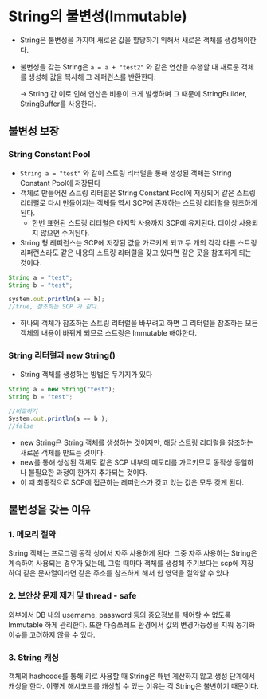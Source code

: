 # String의 불변성(Immutable)
- String은 불변성을 가지며 새로운 값을 할당하기 위해서 새로운 객체를 생성해야한다.
- 불변성을 갖는 String은 `a = a + "test2"` 와 같은 연산을 수행할 때 새로운 객체를 생성해 값을 복사해 그 레퍼런스를 반환한다.

    → String 간 이로 인해 연산은 비용이 크게 발생하며 그 때문에 StringBuilder, StringBuffer를 사용한다.

## 불변성 보장

### String Constant Pool

- `String a = "test"` 와 같이 스트링 리터럴을 통해 생성된 객체는 String Constant Pool에 저장된다
- 객체로 만들어진 스트링 리터럴은 String Constant Pool에 저장되어 같은 스트링 리터럴로 다시 만들어지는  객체들 역시 SCP에 존재하는 스트링 리터럴을 참조하게 된다.
    - 한번 표현된 스트링 리터럴은 마지막 사용까지 SCP에 유지된다. 더이상 사용되지 않으면 수거된다.
- String 형 레퍼런스는 SCP에 저장된 값을 가르키게 되고 두 개의 각각 다른 스트링 리퍼런스라도 같은 내용의 스트링 리터럴을 갖고 있다면 같은 곳을 참조하게 되는 것이다.

```jsx
String a = "test";
String b = "test";

system.out.println(a == b);
//true, 참조하는 SCP 가 같다.
```

- 하나의 객체가 참조하는 스트링 리터럴을 바꾸려고 하면 그 리터럴을 참조하는 모든 객체의 내용이 바뀌게 되므로 스트링은 Immutable 해야한다.

### String 리터럴과 new String()

- String 객체를 생성하는 방법은 두가지가 있다

```jsx
String a = new String("test");
String b = "test";

//비교하기
System.out.println(a == b );
//false
```

- new String은 String 객체를 생성하는 것이지만, 해당 스트링 리터럴을 참조하는 새로운 객체를 만드는 것이다.
- new를 통해 생성된 객체도 같은 SCP 내부의 메모리를 가르키므로 동작상 동일하나 불필요한 과정이 한가지 추가되는 것이다.
- 이 때 최종적으로 SCP에 접근하는 레퍼런스가 갖고 있는 값은 모두 갖게 된다.

## 불변성을 갖는 이유

### 1. 메모리 절약

 String 객체는 프로그램 동작 상에서 자주 사용하게 된다. 그중 자주 사용하는 String은 계속하여 사용되는 경우가 있는데, 그럴 때마다 객체를 생성해 주기보다는 scp에 저장하여 같은 문자열이라면 같은 주소를 참조하게 해서 힙 영역을 절약할 수 있다. 

### 2. 보안상 문제 제거 및 thread - safe

외부에서 DB 내의 username, password 등의 중요정보를 제어할 수 없도록 Immutable 하게 관리한다. 또한 다중쓰레드 환경에서 값의 변경가능성을 지워 동기화 이슈를 고려하지 않을 수 있다.

### 3. String 캐싱

 객체의 hashcode를 통해 키로 사용할 때 String은 매번 계산하지 않고 생성 단계에서 캐싱을 한다. 이렇게 해시코드를 캐싱할 수 있는 이유는 각 String은 불변하기 때문이다.
